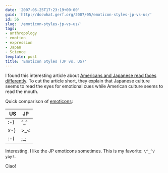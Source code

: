 ```yaml
---
date: '2007-05-25T17:23:19+00:00'
guid: 'http://docwhat.gerf.org/2007/05/emoticon-styles-jp-vs-us/'
id: 56
slug: '/emoticon-styles-jp-vs-us/'
tags:
- anthropology
- emotion
- expression
- Japan
- Science
template: post
title: 'Emoticon Styles (JP vs. US)'
---
```


I found this interesting article about [Americans and Japanese read
faces
differently](http://www.livescience.com/health/070510_facial_culture.html).
To cut the article short, they explain that Japanese culture seems
to read the eyes for emotional cues while American culture seems to
read the mouth.

Quick comparison of
[emoticons](http://en.wikipedia.org/wiki/Emoticons):

|  US | JP         |
|-----|------------|
| :-) | ^\_^       |
| x-) | &gt;\_&lt; |
| :-( | ;\_;       |

Interesting. I like the JP emoticons sometimes. This is my favorite:
`\^_^/ yay!`.

Ciao!
